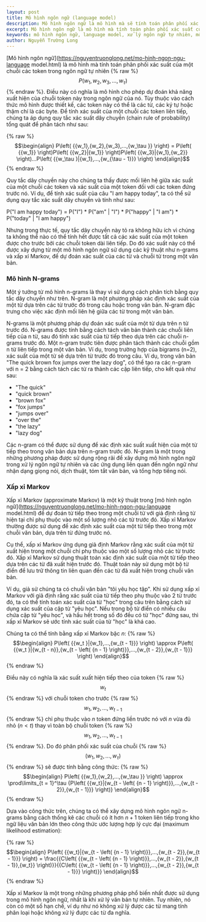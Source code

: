 ```yaml
---
layout: post
title: Mô hình ngôn ngữ (language model)
description: Mô hình ngôn ngữ là mô hình mà sẽ tính toán phân phối xác suất của một chuỗi các token trong các ngôn ngữ tự nhiên của con người.
excerpt: Mô hình ngôn ngữ là mô hình mà tính toán phân phối xác suất của một chuỗi các token trong ngôn ngữ tự nhiên và có nghĩa là mô hình cho phép dự đoán khả năng xuất hiện của chuỗi token này trong ngôn ngữ của nó. Tùy thuộc vào cách thức mô hình được thiết kế, các token này có thể là các từ, các ký tự hoặc thậm chí là các byte.
keywords: mô hình ngôn ngữ, language model, xử lý ngôn ngữ tự nhiên, mô hình ngôn ngữ n-grams, xấp xỉ Markov
author: Nguyễn Trường Long
---
```


[Mô hình ngôn ngữ](https://nguyentruonglong.net/mo-hinh-ngon-ngu-language model.html) là mô hình mà tính toán phân phối xác suất của một chuỗi các token trong ngôn ngữ tự nhiên {% raw %}
$$P\left( {{w_1},{w_2},{w_3},...,{w_\tau }} \right)$${% endraw %}. Điều này có nghĩa là mô hình cho phép dự đoán khả năng xuất hiện của chuỗi token này trong ngôn ngữ của nó. Tùy thuộc vào cách thức mô hình được thiết kế, các token này có thể là các từ, các ký tự hoặc thậm chí là các byte. Để tính xác suất của một chuỗi các token liên tiếp, chúng ta áp dụng quy tắc xác suất dây chuyền (chain rule of probability) tổng quát để phân tách như sau:

{% raw %}
$$\begin{align}
	P\left( {{w_1},{w_2},{w_3},...,{w_\tau }} \right) = P\left( {{w_1}} \right)P\left( {{w_2}|{w_1}} \right)P\left( {{w_3}|{w_1},{w_2}} \right)...P\left( {{w_\tau }|{w_1},...,{w_{\tau  - 1}}} \right)
\end{align}$$
{% endraw %}

Quy tắc dây chuyền này cho chúng ta thấy được mối liên hệ giữa xác suất của một chuỗi các token và xác suất của một token đối với các token đứng trước nó. Ví dụ, để tính xác suất của câu "I am happy today", ta có thể sử dụng quy tắc xác suất dây chuyền và tính như sau:

P("I am happy today") = P("I") * P("am" | "I") * P("happy" | "I am") * P("today" | "I am happy")

Nhưng trong thực tế, quy tắc dây chuyền này tỏ ra không hữu ích vì chúng ta không thể nào có thể tính hết được tất cả các xác suất của một token được cho trước bởi các chuỗi token dài liên tiếp. Do đó xác suất này có thể được xây dựng từ một mô hình ngôn ngữ sử dụng các kỹ thuật như n-grams và xấp xỉ Markov, để dự đoán xác suất của các từ và chuỗi từ trong một văn bản.

### Mô hình N-grams

Một ý tưởng từ mô hình n-grams là thay vì sử dụng cách phân tích bằng quy tắc dây chuyền như trên. N-gram là một phương pháp xác định xác suất của một từ dựa trên các từ trước đó trong câu hoặc trong văn bản. N-gram đặc trưng cho việc xác định mối liên hệ giữa các từ trong một văn bản.

N-grams là một phương pháp dự đoán xác suất của một từ dựa trên n từ trước đó. N-grams được tính bằng cách tách văn bản thành các chuỗi liên tiếp của n từ, sau đó tính xác suất của từ tiếp theo dựa trên các chuỗi n-grams trước đó. Một n-gram trước tiên được phân tách thành các chuỗi gồm n từ liên tiếp trong một văn bản. Ví dụ, trong trường hợp của bigrams (n=2), xác suất của một từ sẽ dựa trên từ trước đó trong câu. Ví dụ, trong văn bản "The quick brown fox jumps over the lazy dog", có thể tạo ra các n-gram với n = 2 bằng cách tách các từ ra thành các cặp liên tiếp, cho kết quả như sau:

- "The quick"
- "quick brown"
- "brown fox"
- "fox jumps"
- "jumps over"
- "over the"
- "the lazy"
- "lazy dog"

Các n-gram có thể được sử dụng để xác định xác suất xuất hiện của một từ tiếp theo trong văn bản dựa trên n-gram trước đó. N-gram là một trong những phương pháp được sử dụng rộng rãi để xây dựng mô hình ngôn ngữ trong xử lý ngôn ngữ tự nhiên và các ứng dụng liên quan đến ngôn ngữ như nhận dạng giọng nói, dịch thuật, tóm tắt văn bản, và tổng hợp tiếng nói.

### Xấp xỉ Markov

Xấp xỉ Markov (approximate Markov) là một kỹ thuật trong [mô hình ngôn ngữ](https://nguyentruonglong.net/mo-hinh-ngon-ngu-language model.html) để dự đoán từ tiếp theo trong một chuỗi từ với giả định rằng từ hiện tại chỉ phụ thuộc vào một số lượng nhỏ các từ trước đó. Xấp xỉ Markov thường được sử dụng để xác định xác suất của một từ tiếp theo trong một chuỗi văn bản, dựa trên từ đứng trước nó.

Cụ thể, xấp xỉ Markov ứng dụng giả định Markov rằng xác suất của một từ xuất hiện trong một chuỗi chỉ phụ thuộc vào một số lượng nhỏ các từ trước đó. Xấp xỉ Markov sử dụng thuật toán xác định xác suất của một từ tiếp theo dựa trên các từ đã xuất hiện trước đó. Thuật toán này sử dụng một bộ từ điển để lưu trữ thông tin liên quan đến các từ đã xuất hiện trong chuỗi văn bản.

Ví dụ, giả sử chúng ta có chuỗi văn bản "tôi yêu học tập". Khi sử dụng xấp xỉ Markov với giả định rằng xác suất của từ tiếp theo phụ thuộc vào 2 từ trước đó, ta có thể tính toán xác suất của từ "học" trong câu trên bằng cách sử dụng xác suất của cặp từ "yêu học". Nếu trong bộ từ điển có nhiều câu chứa cặp từ "yêu học", và hầu hết trong số đó đều có từ "học" đứng sau, thì xấp xỉ Markov sẽ ước tính xác suất của từ "học" là khá cao.

Chúng ta có thể tính bằng xấp xỉ Markov bậc $n$:
{% raw %}
$$\begin{align}
	P\left( {{w_t }|{w_1},...,{w_{t  - 1}}} \right) \approx P\left( {{w_t }|{w_{t  - n}},{w_{t  - \left( {n - 1} \right)}},...,{w_{t  - 2}},{w_{t  - 1}}} \right)
\end{align}$$
{% endraw %}

Điều này có nghĩa là xác suất xuất hiện tiếp theo của token {% raw %}$${{w_t }}$${% endraw %} với chuỗi token cho trước {% raw %}
$${{w_1},{w_2},...,{w_{t  - 1}}}$${% endraw %} chỉ phụ thuộc vào $n$ token đứng liền trước nó với $n$ vừa đủ nhỏ $\left( {n < t } \right)$ thay vì toàn bộ chuỗi token {% raw %}$${{w_1},{w_2},...,{w_{t  - 1}}}$${% endraw %}. Do đó phân phối xác suất của chuỗi {% raw %}$$\left( {{w_1},{w_2},...,{w_\tau }} \right)$${% endraw %} sẽ được tính bằng công thức:
{% raw %}
$$\begin{align}
	P\left( {{w_1},{w_2},...,{w_\tau }} \right) \approx \prod\limits_{t = 1}^\tau  {P\left( {{w_t}|{w_{t - \left( {n - 1} \right)}},...,{w_{t - 2}},{w_{t - 1}}} \right)}
\end{align}$$
{% endraw %}

Dựa vào công thức trên, chúng ta có thể xây dựng mô hình ngôn ngữ n-grams bằng cách thống kê các chuỗi có ít hơn $n+1$ token liên tiếp trong kho ngữ liệu văn bản lớn theo công thức ước lượng hợp lý cực đại (maximum likelihood estimation):

{% raw %}
$$\begin{align}
	P\left( {{w_t}|{w_{t - \left( {n - 1} \right)}},...,{w_{t - 2}},{w_{t - 1}}} \right) = \frac{{C\left( {{w_{t - \left( {n - 1} \right)}},...,{w_{t - 2}},{w_{t - 1}},{w_t}} \right)}}{{C\left( {{w_{t - \left( {n - 1} \right)}},...,{w_{t - 2}},{w_{t - 1}}} \right)}}
\end{align}$$
{% endraw %}

Xấp xỉ Markov là một trong những phương pháp phổ biến nhất được sử dụng trong mô hình ngôn ngữ, nhất là khi xử lý văn bản tự nhiên. Tuy nhiên, nó còn có một số hạn chế, ví dụ như nó không xử lý được các từ mang tính phân loại hoặc không xử lý được các từ đa nghĩa.
